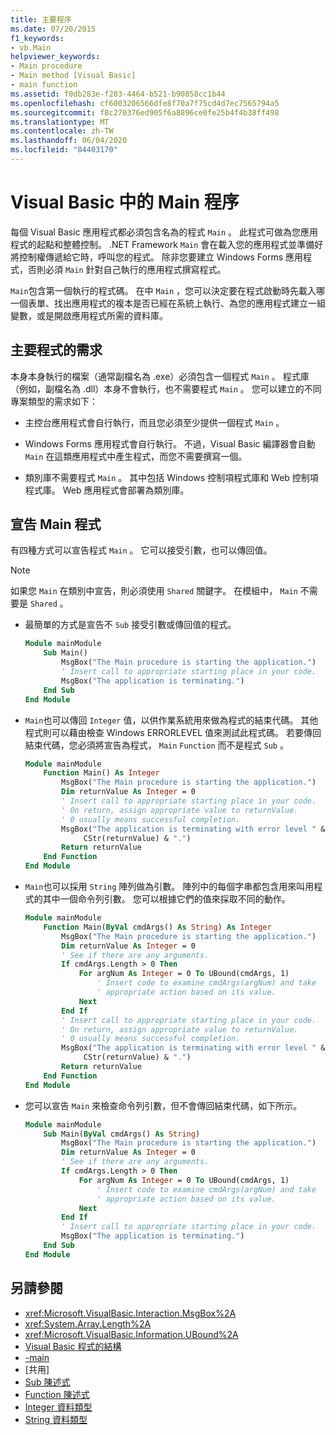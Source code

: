 ```yaml
---
title: 主要程序
ms.date: 07/20/2015
f1_keywords:
- vb.Main
helpviewer_keywords:
- Main procedure
- Main method [Visual Basic]
- main function
ms.assetid: f0db283e-f283-4464-b521-b90858cc1b44
ms.openlocfilehash: cf6003206566dfe8f70a7f75cd4d7ec7565794a5
ms.sourcegitcommit: f8c270376ed905f6a8896ce0fe25b4f4b38ff498
ms.translationtype: MT
ms.contentlocale: zh-TW
ms.lasthandoff: 06/04/2020
ms.locfileid: "84403170"
---
```

# <a name="main-procedure-in-visual-basic"></a>Visual Basic 中的 Main 程序
每個 Visual Basic 應用程式都必須包含名為的程式 `Main` 。 此程式可做為您應用程式的起點和整體控制。 .NET Framework `Main` 會在載入您的應用程式並準備好將控制權傳遞給它時，呼叫您的程式。 除非您要建立 Windows Forms 應用程式，否則必須 `Main` 針對自己執行的應用程式撰寫程式。

 `Main`包含第一個執行的程式碼。 在中 `Main` ，您可以決定要在程式啟動時先載入哪一個表單、找出應用程式的複本是否已經在系統上執行、為您的應用程式建立一組變數，或是開啟應用程式所需的資料庫。

## <a name="requirements-for-the-main-procedure"></a>主要程式的需求
 本身本身執行的檔案（通常副檔名為 .exe）必須包含一個程式 `Main` 。 程式庫（例如，副檔名為 .dll）本身不會執行，也不需要程式 `Main` 。 您可以建立的不同專案類型的需求如下：

- 主控台應用程式會自行執行，而且您必須至少提供一個程式 `Main` 。

- Windows Forms 應用程式會自行執行。 不過，Visual Basic 編譯器會自動 `Main` 在這類應用程式中產生程式，而您不需要撰寫一個。

- 類別庫不需要程式 `Main` 。 其中包括 Windows 控制項程式庫和 Web 控制項程式庫。 Web 應用程式會部署為類別庫。

## <a name="declaring-the-main-procedure"></a>宣告 Main 程式
 有四種方式可以宣告程式 `Main` 。 它可以接受引數，也可以傳回值。

> [!NOTE]
> 如果您 `Main` 在類別中宣告，則必須使用 `Shared` 關鍵字。 在模組中， `Main` 不需要是 `Shared` 。

- 最簡單的方式是宣告不 `Sub` 接受引數或傳回值的程式。

    ```vb
    Module mainModule
        Sub Main()
            MsgBox("The Main procedure is starting the application.")
            ' Insert call to appropriate starting place in your code.
            MsgBox("The application is terminating.")
        End Sub
    End Module
    ```

- `Main`也可以傳回 `Integer` 值，以供作業系統用來做為程式的結束代碼。 其他程式則可以藉由檢查 Windows ERRORLEVEL 值來測試此程式碼。 若要傳回結束代碼，您必須將宣告為程式， `Main` `Function` 而不是程式 `Sub` 。

    ```vb
    Module mainModule
        Function Main() As Integer
            MsgBox("The Main procedure is starting the application.")
            Dim returnValue As Integer = 0
            ' Insert call to appropriate starting place in your code.
            ' On return, assign appropriate value to returnValue.
            ' 0 usually means successful completion.
            MsgBox("The application is terminating with error level " &
                 CStr(returnValue) & ".")
            Return returnValue
        End Function
    End Module
    ```

- `Main`也可以採用 `String` 陣列做為引數。 陣列中的每個字串都包含用來叫用程式的其中一個命令列引數。 您可以根據它們的值來採取不同的動作。

    ```vb
    Module mainModule
        Function Main(ByVal cmdArgs() As String) As Integer
            MsgBox("The Main procedure is starting the application.")
            Dim returnValue As Integer = 0
            ' See if there are any arguments.
            If cmdArgs.Length > 0 Then
                For argNum As Integer = 0 To UBound(cmdArgs, 1)
                    ' Insert code to examine cmdArgs(argNum) and take
                    ' appropriate action based on its value.
                Next
            End If
            ' Insert call to appropriate starting place in your code.
            ' On return, assign appropriate value to returnValue.
            ' 0 usually means successful completion.
            MsgBox("The application is terminating with error level " &
                 CStr(returnValue) & ".")
            Return returnValue
        End Function
    End Module
    ```

- 您可以宣告 `Main` 來檢查命令列引數，但不會傳回結束代碼，如下所示。

    ```vb
    Module mainModule
        Sub Main(ByVal cmdArgs() As String)
            MsgBox("The Main procedure is starting the application.")
            Dim returnValue As Integer = 0
            ' See if there are any arguments.
            If cmdArgs.Length > 0 Then
                For argNum As Integer = 0 To UBound(cmdArgs, 1)
                    ' Insert code to examine cmdArgs(argNum) and take
                    ' appropriate action based on its value.
                Next
            End If
            ' Insert call to appropriate starting place in your code.
            MsgBox("The application is terminating.")
        End Sub
    End Module
    ```
  
## <a name="see-also"></a>另請參閱

- <xref:Microsoft.VisualBasic.Interaction.MsgBox%2A>
- <xref:System.Array.Length%2A>
- <xref:Microsoft.VisualBasic.Information.UBound%2A>
- [Visual Basic 程式的結構](structure-of-a-visual-basic-program.md)
- [-main](../../reference/command-line-compiler/main.md)
- [共用][](../../language-reference/modifiers/shared.md)
- [Sub 陳述式](../../language-reference/statements/sub-statement.md)
- [Function 陳述式](../../language-reference/statements/function-statement.md)
- [Integer 資料類型](../../language-reference/data-types/integer-data-type.md)
- [String 資料類型](../../language-reference/data-types/string-data-type.md)
